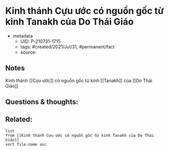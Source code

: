 # Kinh thánh Cựu ước có nguồn gốc từ kinh Tanakh của Do Thái Giáo

- metadata
	- UID: P-210731-1715
	- tags: #created/2021/Jul/31, #permanent/fact 
	- source: 

## Notes
Kinh thánh [[Cựu ước]] có nguồn gốc từ kinh [[Tanakh]] của [[Do Thái Giáo]]

## Questions & thoughts:

## Related:
```dataview
list
from [[Kinh thánh Cựu ước có nguồn gốc từ kinh Tanakh của Do Thái Giáo]]
sort file.name asc
```
